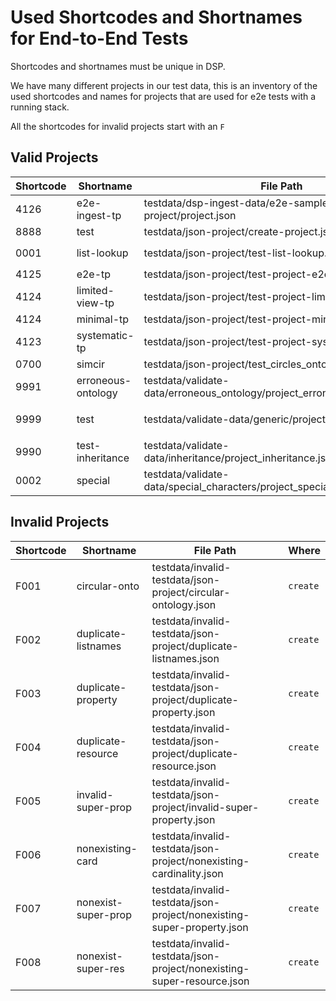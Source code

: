 # Used Shortcodes and Shortnames for End-to-End Tests

Shortcodes and shortnames must be unique in DSP.

We have many different projects in our test data,
this is an inventory of the used shortcodes and names for projects that are used for e2e tests with a running stack.

All the shortcodes for invalid projects start with an `F`

## Valid Projects

| Shortcode | Shortname          | File Path                                                                 | Where                         |
|-----------|--------------------|---------------------------------------------------------------------------|-------------------------------|
| 4126      | e2e-ingest-tp      | testdata/dsp-ingest-data/e2e-sample-project/project.json                  | `ingest-xmlupload`            |
| 8888      | test               | testdata/json-project/create-project.json                                 | `create`                      |
| 0001      | list-lookup        | testdata/json-project/test-list-lookup.json                               | `xmllib` integration          |
| 4125      | e2e-tp             | testdata/json-project/test-project-e2e.json                               | `get`                         |
| 4124      | limited-view-tp    | testdata/json-project/test-project-limited-view.json                      | NEVER!                        |
| 4124      | minimal-tp         | testdata/json-project/test-project-minimal.json                           | `create`                      |
| 4123      | systematic-tp      | testdata/json-project/test-project-systematic.json                        | `create`, `xmlupload`         |
| 0700      | simcir             | testdata/json-project/test_circles_onto.json                              | NEVER!                        |
| 9991      | erroneous-ontology | testdata/validate-data/erroneous_ontology/project_erroneous_ontology.json | `validate-data `              |
| 9999      | test               | testdata/validate-data/generic/project.json                               | `validate-data `, `xmlupload` |
| 9990      | test-inheritance   | testdata/validate-data/inheritance/project_inheritance.json               | `validate-data `              |
| 0002      | special            | testdata/validate-data/special_characters/project_special_characters.json | `validate-data `              |

## Invalid Projects

| Shortcode | Shortname           | File Path                                                              | Where    |
|-----------|---------------------|------------------------------------------------------------------------|----------|
| F001      | circular-onto       | testdata/invalid-testdata/json-project/circular-ontology.json          | `create` |
| F002      | duplicate-listnames | testdata/invalid-testdata/json-project/duplicate-listnames.json        | `create` |
| F003      | duplicate-property  | testdata/invalid-testdata/json-project/duplicate-property.json         | `create` |
| F004      | duplicate-resource  | testdata/invalid-testdata/json-project/duplicate-resource.json         | `create` |
| F005      | invalid-super-prop  | testdata/invalid-testdata/json-project/invalid-super-property.json     | `create` |
| F006      | nonexisting-card    | testdata/invalid-testdata/json-project/nonexisting-cardinality.json    | `create` |
| F007      | nonexist-super-prop | testdata/invalid-testdata/json-project/nonexisting-super-property.json | `create` |
| F008      | nonexist-super-res  | testdata/invalid-testdata/json-project/nonexisting-super-resource.json | `create` |
